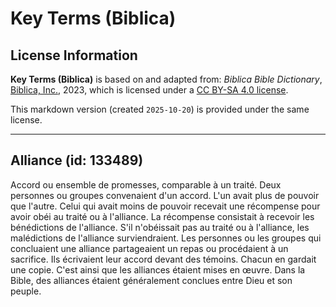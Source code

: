 # Key Terms (Biblica)

## License Information

**Key Terms (Biblica)** is based on and adapted from: _Biblica Bible Dictionary_, [Biblica, Inc.](https://www.biblica.com/), 2023, which is licensed under a [CC BY-SA 4.0 license](https://creativecommons.org/licenses/by-sa/4.0/legalcode.en).

This markdown version (created `2025-10-20`) is provided under the same license.



--------------------------------

## Alliance (id: 133489)

Accord ou ensemble de promesses, comparable à un traité. Deux personnes ou groupes convenaient d'un accord. L'un avait plus de pouvoir que l'autre. Celui qui avait moins de pouvoir recevait une récompense pour avoir obéi au traité ou à l'alliance. La récompense consistait à recevoir les bénédictions de l'alliance. S'il n'obéissait pas au traité ou à l'alliance, les malédictions de l'alliance surviendraient. Les personnes ou les groupes qui concluaient une alliance partageaient un repas ou procédaient à un sacrifice. Ils écrivaient leur accord devant des témoins. Chacun en gardait une copie. C'est ainsi que les alliances étaient mises en œuvre. Dans la Bible, des alliances étaient généralement conclues entre Dieu et son peuple.


